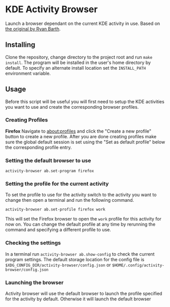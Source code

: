# KDE Activity Browser

Launch a browser dependant on the current KDE activity in use. Based on [the
original by Ryan Barth](https://github.com/r-bar/activity-browser).


## Installing
Clone the repository, change directory to the project root and run `make
install`. The program will be installed in the user's home directory by default.
To specify an alternate install location set the `INSTALL_PATH` environment
variable.


## Usage

Before this script will be useful you will first need to setup the KDE
activities you want to use and create the corresponding browser profiles.


### Creating Profiles

**Firefox**
Navigate to [about:profiles](about:profiles) and click the "Create a new
profile" button to create a new profile. After you are done creating profiles
make sure the global default session is set using the "Set as default profile"
below the corresponding profile entry.


### Setting the default browser to use
```
activity-browser ab.set-program firefox
```

### Setting the profile for the current activity
To set the profile to use for the activity switch to the activity you want to
change then open a terminal and run the following command.

```
activity-browser ab.set-profile firefox work
```

This will set the Firefox browser to open the `work` profile for this activity
for now on. You can change the default profile at any time by rerunning the
command and specifying a different profile to use.


### Checking the settings
In a terminal run `activity-browser ab.show-config` to check the current program
settings. The default storage location for the config file is
`$XDG_CONFIG_DIR/activity-browser/config.json` or
`$HOME/.config/activity-browser/config.json`


### Launching the browser
Activity browser will use the default browser to launch the profile specified
for the activity by default. Otherwise it will launch the default browser
